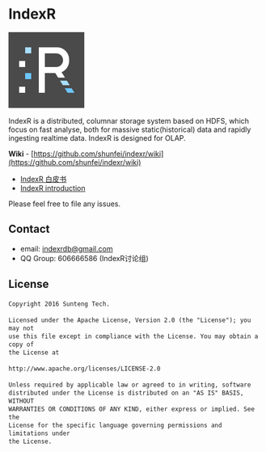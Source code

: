 # IndexR

![IndexR Logo](images/indexr-logo-150x150.png)

IndexR is a distributed, columnar storage system based on HDFS, which focus on fast analyse, both for massive static(historical) data and rapidly ingesting realtime data. IndexR is designed for OLAP.

**Wiki** - [https://github.com/shunfei/indexr/wiki](https://github.com/shunfei/indexr/wiki)

* [IndexR 白皮书](https://github.com/shunfei/sfmind/blob/master/indexr_white_paper/indexr_white_paper.md)
* [IndexR introduction](https://github.com/shunfei/sfmind/blob/master/indexr.about.en.md)

Please feel free to file any issues.

## Contact

* email: <indexrdb@gmail.com>
* QQ Group: 606666586 (IndexR讨论组)

## License

    Copyright 2016 Sunteng Tech.

    Licensed under the Apache License, Version 2.0 (the "License"); you may not
    use this file except in compliance with the License. You may obtain a copy of
    the License at

    http://www.apache.org/licenses/LICENSE-2.0

    Unless required by applicable law or agreed to in writing, software
    distributed under the License is distributed on an "AS IS" BASIS, WITHOUT
    WARRANTIES OR CONDITIONS OF ANY KIND, either express or implied. See the
    License for the specific language governing permissions and limitations under
    the License.
